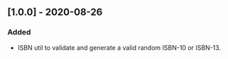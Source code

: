 ## [1.0.0] - 2020-08-26
### Added
* ISBN util to validate and generate a valid random ISBN-10 or ISBN-13.
